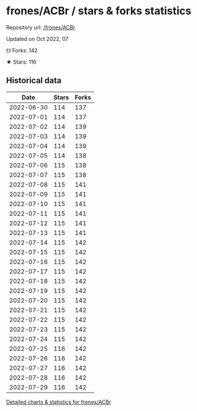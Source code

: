 # frones/ACBr / stars & forks statistics

Repository url: [/frones/ACBr](https://github.com/frones/ACBr)

Updated on Oct 2022, 07

☋ Forks: 142

★ Stars: 116

## Historical data
| Date | Stars | Forks |
|------|-------|-------|
| 2022-06-30 | 114 | 137 | 
| 2022-07-01 | 114 | 137 | 
| 2022-07-02 | 114 | 139 | 
| 2022-07-03 | 114 | 139 | 
| 2022-07-04 | 114 | 139 | 
| 2022-07-05 | 114 | 138 | 
| 2022-07-06 | 115 | 138 | 
| 2022-07-07 | 115 | 138 | 
| 2022-07-08 | 115 | 141 | 
| 2022-07-09 | 115 | 141 | 
| 2022-07-10 | 115 | 141 | 
| 2022-07-11 | 115 | 141 | 
| 2022-07-12 | 115 | 141 | 
| 2022-07-13 | 115 | 141 | 
| 2022-07-14 | 115 | 142 | 
| 2022-07-15 | 115 | 142 | 
| 2022-07-16 | 115 | 142 | 
| 2022-07-17 | 115 | 142 | 
| 2022-07-18 | 115 | 142 | 
| 2022-07-19 | 115 | 142 | 
| 2022-07-20 | 115 | 142 | 
| 2022-07-21 | 115 | 142 | 
| 2022-07-22 | 115 | 142 | 
| 2022-07-23 | 115 | 142 | 
| 2022-07-24 | 115 | 142 | 
| 2022-07-25 | 116 | 142 | 
| 2022-07-26 | 116 | 142 | 
| 2022-07-27 | 116 | 142 | 
| 2022-07-28 | 116 | 142 | 
| 2022-07-29 | 116 | 142 | 


[Detailed charts & statistics for frones/ACBr](https://reviewgithub.com/rep/frones/ACBr)
